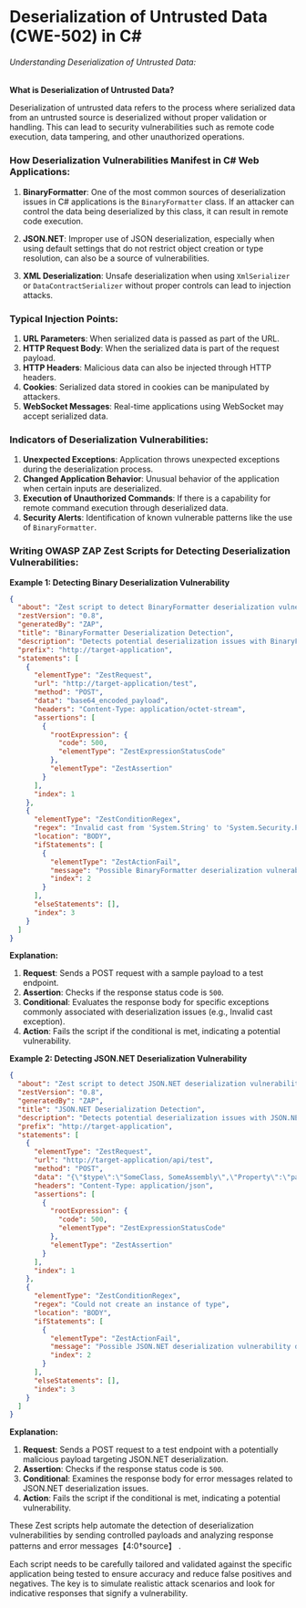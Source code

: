 # Deserialization of Untrusted Data (CWE-502) in C#

###### Understanding Deserialization of Untrusted Data:

**What is Deserialization of Untrusted Data?**

Deserialization of untrusted data refers to the process where serialized data from an untrusted source is deserialized without proper validation or handling. This can lead to security vulnerabilities such as remote code execution, data tampering, and other unauthorized operations.

### How Deserialization Vulnerabilities Manifest in C# Web Applications:

1. **BinaryFormatter**: One of the most common sources of deserialization issues in C# applications is the `BinaryFormatter` class. If an attacker can control the data being deserialized by this class, it can result in remote code execution.

2. **JSON.NET**: Improper use of JSON deserialization, especially when using default settings that do not restrict object creation or type resolution, can also be a source of vulnerabilities.

3. **XML Deserialization**: Unsafe deserialization when using `XmlSerializer` or `DataContractSerializer` without proper controls can lead to injection attacks.

### Typical Injection Points:

1. **URL Parameters**: When serialized data is passed as part of the URL.
2. **HTTP Request Body**: When the serialized data is part of the request payload.
3. **HTTP Headers**: Malicious data can also be injected through HTTP headers.
4. **Cookies**: Serialized data stored in cookies can be manipulated by attackers.
5. **WebSocket Messages**: Real-time applications using WebSocket may accept serialized data.

### Indicators of Deserialization Vulnerabilities:

1. **Unexpected Exceptions**: Application throws unexpected exceptions during the deserialization process.
2. **Changed Application Behavior**: Unusual behavior of the application when certain inputs are deserialized.
3. **Execution of Unauthorized Commands**: If there is a capability for remote command execution through deserialized data.
4. **Security Alerts**: Identification of known vulnerable patterns like the use of `BinaryFormatter`.

### Writing OWASP ZAP Zest Scripts for Detecting Deserialization Vulnerabilities:

**Example 1: Detecting Binary Deserialization Vulnerability**

```json
{
  "about": "Zest script to detect BinaryFormatter deserialization vulnerability",
  "zestVersion": "0.8",
  "generatedBy": "ZAP",
  "title": "BinaryFormatter Deserialization Detection",
  "description": "Detects potential deserialization issues with BinaryFormatter in C# applications",
  "prefix": "http://target-application",
  "statements": [
    {
      "elementType": "ZestRequest",
      "url": "http://target-application/test",
      "method": "POST",
      "data": "base64_encoded_payload",
      "headers": "Content-Type: application/octet-stream",
      "assertions": [
        {
          "rootExpression": {
            "code": 500,
            "elementType": "ZestExpressionStatusCode"
          },
          "elementType": "ZestAssertion"
        }
      ],
      "index": 1
    },
    {
      "elementType": "ZestConditionRegex",
      "regex": "Invalid cast from 'System.String' to 'System.Security.Principal.WindowsIdentity'",
      "location": "BODY",
      "ifStatements": [
        {
          "elementType": "ZestActionFail",
          "message": "Possible BinaryFormatter deserialization vulnerability detected",
          "index": 2
        }
      ],
      "elseStatements": [],
      "index": 3
    }
  ]
}
```

**Explanation:**
1. **Request**: Sends a POST request with a sample payload to a test endpoint.
2. **Assertion**: Checks if the response status code is `500`.
3. **Conditional**: Evaluates the response body for specific exceptions commonly associated with deserialization issues (e.g., Invalid cast exception).
4. **Action**: Fails the script if the conditional is met, indicating a potential vulnerability.

**Example 2: Detecting JSON.NET Deserialization Vulnerability**

```json
{
  "about": "Zest script to detect JSON.NET deserialization vulnerability",
  "zestVersion": "0.8",
  "generatedBy": "ZAP",
  "title": "JSON.NET Deserialization Detection",
  "description": "Detects potential deserialization issues with JSON.NET in C# applications",
  "prefix": "http://target-application",
  "statements": [
    {
      "elementType": "ZestRequest",
      "url": "http://target-application/api/test",
      "method": "POST",
      "data": "{\"$type\":\"SomeClass, SomeAssembly\",\"Property\":\"payload\"}",
      "headers": "Content-Type: application/json",
      "assertions": [
        {
          "rootExpression": {
            "code": 500,
            "elementType": "ZestExpressionStatusCode"
          },
          "elementType": "ZestAssertion"
        }
      ],
      "index": 1
    },
    {
      "elementType": "ZestConditionRegex",
      "regex": "Could not create an instance of type",
      "location": "BODY",
      "ifStatements": [
        {
          "elementType": "ZestActionFail",
          "message": "Possible JSON.NET deserialization vulnerability detected",
          "index": 2
        }
      ],
      "elseStatements": [],
      "index": 3
    }
  ]
}
```

**Explanation:**
1. **Request**: Sends a POST request to a test endpoint with a potentially malicious payload targeting JSON.NET deserialization.
2. **Assertion**: Checks if the response status code is `500`.
3. **Conditional**: Examines the response body for error messages related to JSON.NET deserialization issues.
4. **Action**: Fails the script if the conditional is met, indicating a potential vulnerability.

These Zest scripts help automate the detection of deserialization vulnerabilities by sending controlled payloads and analyzing response patterns and error messages【4:0†source】  .

Each script needs to be carefully tailored and validated against the specific application being tested to ensure accuracy and reduce false positives and negatives. The key is to simulate realistic attack scenarios and look for indicative responses that signify a vulnerability.